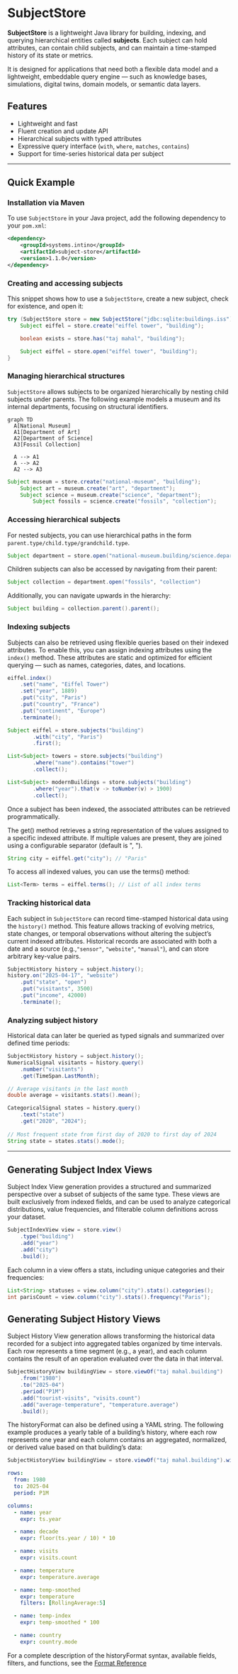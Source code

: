# SubjectStore

**SubjectStore** is a lightweight Java library for building, indexing, and querying hierarchical entities called **subjects**. Each subject can hold attributes, can contain child subjects, and can maintain a time-stamped history of its state or metrics.

It is designed for applications that need both a flexible data model and a lightweight, embeddable query engine — such as knowledge bases, simulations, digital twins, domain models, or semantic data layers.

## Features

- Lightweight and fast
- Fluent creation and update API
- Hierarchical subjects with typed attributes
- Expressive query interface (`with`, `where`, `matches`, `contains`)
- Support for time-series historical data per subject

---

## Quick Example

### Installation via Maven

To use `SubjectStore` in your Java project, add the following dependency to your `pom.xml`:

```xml
<dependency>
    <groupId>systems.intino</groupId>
    <artifactId>subject-store</artifactId>
    <version>1.1.0</version>
</dependency>
```

### Creating and accessing subjects

This snippet shows how to use a `SubjectStore`, create a new subject, check for existence, and open it:

```java
try (SubjectStore store = new SubjectStore("jdbc:sqlite:buildings.iss")) {
    Subject eiffel = store.create("eiffel tower", "building");

    boolean exists = store.has("taj mahal", "building");

    Subject eiffel = store.open("eiffel tower", "building");
}
```

### Managing hierarchical structures

`SubjectStore` allows subjects to be organized hierarchically by nesting child subjects under parents. The following example models a museum and its internal departments, focusing on structural identifiers.

```mermaid
graph TD
  A[National Museum]
  A1[Department of Art]
  A2[Department of Science]
  A3[Fossil Collection]

  A --> A1
  A --> A2
  A2 --> A3
```

```java
Subject museum = store.create("national-museum", "building");
    Subject art = museum.create("art", "department");
    Subject science = museum.create("science", "department");
        Subject fossils = science.create("fossils", "collection");

```

### Accessing hierarchical subjects


For nested subjects, you can use hierarchical paths in the form ```parent.type/child.type/grandchild.type```.

```java
Subject department = store.open("national-museum.building/science.department");
```

Children subjects can also be accessed by navigating from their parent:

```java
Subject collection = department.open("fossils", "collection")
```

Additionally, you can navigate upwards in the hierarchy:

```java
Subject building = collection.parent().parent();
```

### Indexing subjects

Subjects can also be retrieved using flexible queries based on their indexed attributes. To enable this, you can assign indexing attributes using the `index()` method. These attributes are static and optimized for efficient querying — such as names, categories, dates, and locations.

```java
eiffel.index()
    .set("name", "Eiffel Tower")
    .set("year", 1889)
    .put("city", "Paris")
    .put("country", "France")
    .put("continent", "Europe")
    .terminate();

Subject eiffel = store.subjects("building")
		.with("city", "Paris")
		.first();

List<Subject> towers = store.subjects("building")
		.where("name").contains("tower")
		.collect();

List<Subject> modernBuildings = store.subjects("building")
		.where("year").that(v -> toNumber(v) > 1900)
		.collect();
```

Once a subject has been indexed, the associated attributes can be retrieved programmatically.

The get() method retrieves a string representation of the values assigned to a specific indexed attribute. If multiple values are present, they are joined using a configurable separator (default is ", ").

```java
String city = eiffel.get("city"); // "Paris"
```

To access all indexed values, you can use the terms() method:
```java
List<Term> terms = eiffel.terms(); // List of all index terms
```

### Tracking historical data

Each subject in `SubjectStore` can record time-stamped historical data using the `history()` method. This feature allows tracking of evolving metrics, state changes, or temporal observations without altering the subject’s current indexed attributes. Historical records are associated with both a date and a source (e.g.,`"sensor"`, `"website"`, `"manual"`), and can store arbitrary key-value pairs.

```java
SubjectHistory history = subject.history();
history.on("2025-04-17", "website")
    .put("state", "open")
    .put("visitants", 3500)
    .put("income", 42000)
    .terminate();
```

### Analyzing subject history

Historical data can later be queried as typed signals and summarized over defined time periods:

```java
SubjectHistory history = subject.history();
NumericalSignal visitants = history.query()
    .number("visitants")
    .get(TimeSpan.LastMonth);

// Average visitants in the last month
double average = visitants.stats().mean();

CategoricalSignal states = history.query()
    .text("state")
    .get("2020", "2024");
    
// Most frequent state from first day of 2020 to first day of 2024
String state = states.stats().mode();
```
---

## Generating Subject Index Views

Subject Index View generation provides a structured and summarized perspective over a subset of subjects of the same type. These views are built exclusively from indexed fields, and can be used to analyze categorical distributions, value frequencies, and filterable column definitions across your dataset.

```java
SubjectIndexView view = store.view()
    .type("building")
    .add("year")
    .add("city")
    .build();
```

Each column in a view offers a stats, including unique categories and their frequencies:

```java
List<String> statuses = view.column("city").stats().categories();
int parisCount = view.column("city").stats().frequency("Paris");
```

## Generating Subject History Views

Subject History View generation allows transforming the historical data recorded for a subject into aggregated tables organized by time intervals. Each row represents a time segment (e.g., a year), and each column contains the result of an operation evaluated over the data in that interval.

```java
SubjectHistoryView buildingView = store.viewOf("taj mahal.building")
    .from("1980")
    .to("2025-04")
    .period("P1M")
    .add("tourist-visits", "visits.count")
    .add("average-temperature", "temperature.average")
    .build();
```

The historyFormat can also be defined using a YAML string. The following example produces a yearly table of a building’s history, where each row represents one year and each column contains an aggregated, normalized, or derived value based on that building’s data:

```java
SubjectHistoryView buildingView = store.viewOf("taj mahal.building").with(historyFormat)
```

```yaml
rows:
  from: 1980
  to: 2025-04
  period: P1M

columns:
  - name: year
    expr: ts.year

  - name: decade
    expr: floor(ts.year / 10) * 10

  - name: visits
    expr: visits.count

  - name: temperature
    expr: temperature.average

  - name: temp-smoothed
    expr: temperature
    filters: [RollingAverage:5]

  - name: temp-index
    expr: temp-smoothed * 100

  - name: country
    expr: country.mode
```

For a complete description of the historyFormat syntax, available fields, filters, and functions, see the [Format Reference](help/FormatReference.md)